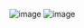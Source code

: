 ![image](https://github.com/user-attachments/assets/0fba31df-53bf-478f-9c3a-5efb2b419fb0)
![image](https://github.com/user-attachments/assets/78d9b9a2-993d-4e2a-94ac-2027be2bf85b)

